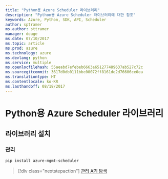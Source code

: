 ```yaml
---
title: "Python용 Azure Scheduler 라이브러리"
description: "Python용 Azure Scheduler 라이브러리에 대한 참조"
keywords: Azure, Python, SDK, API, Scheduler
author: sptramer
ms.author: sttramer
manager: douge
ms.date: 07/10/2017
ms.topic: article
ms.prod: azure
ms.technology: azure
ms.devlang: python
ms.service: multiple
ms.openlocfilehash: 55aeabd7efebeb6663a651277489637ab527c72c
ms.sourcegitcommit: 3617d0db0111bbc00072ff8161de2d76606ce0ea
ms.translationtype: HT
ms.contentlocale: ko-KR
ms.lasthandoff: 08/18/2017
---
```

# <a name="azure-scheduler-libraries-for-python"></a>Python용 Azure Scheduler 라이브러리

## <a name="install-the-libraries"></a>라이브러리 설치


### <a name="management"></a>관리

```bash
pip install azure-mgmt-scheduler
```
> [!div class="nextstepaction"]
> [관리 API 탐색](/python/api/overview/azure/scheduler/managementlibrary)